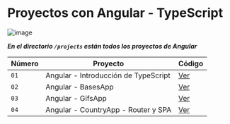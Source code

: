 # Proyectos con Angular - TypeScript

![image](https://github.com/dieegoludee/angular-repository/assets/127766535/7ef59279-25fc-402a-bad0-d6ec2919ad41)


***En el directorio `/projects` están todos los proyectos de Angular***

| Número  | Proyecto | Código |
| ------------- | ------------- | ------------- |
| `01`  | Angular - Introducción de TypeScript  | [Ver](https://github.com/dieegoludee/angular-repository/tree/main/projects/01-typescript-intro)  |
| `02`  | Angular - BasesApp  | [Ver](https://github.com/dieegoludee/angular-repository/tree/main/projects/02-bases-app)  |
| `03`  | Angular - GifsApp  | [Ver](https://github.com/dieegoludee/angular-repository/tree/main/projects/03-gifs-app)  |
| `04`  | Angular - CountryApp - Router y SPA  | [Ver](https://github.com/dieegoludee/angular-repository/tree/main/projects/04-countryApp)  |

